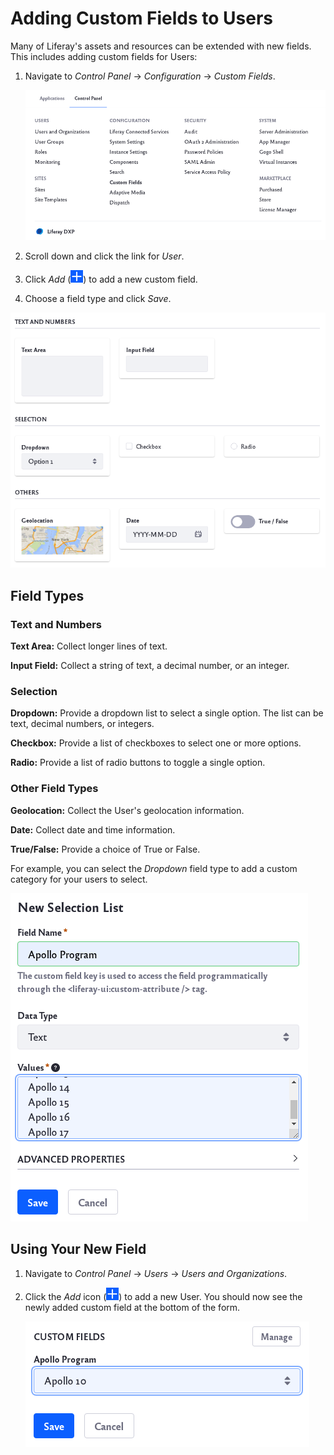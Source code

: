 # Adding Custom Fields to Users

Many of Liferay's assets and resources can be extended with new fields. This includes adding custom fields for Users:

1. Navigate to *Control Panel* &rarr; *Configuration* &rarr; *Custom Fields*.

   ![Navigate to Custom Fields in the Control Panel](adding-custom-fields-to-users/images/01.png)

1. Scroll down and click the link for *User*.

1. Click *Add* (![Add icon](../../images/icon-add.png)) to add a new custom field.

1. Choose a field type and click _Save_. 

![There are different field types to choose.](adding-custom-fields-to-users/images/02.png)

## Field Types

### Text and Numbers

**Text Area:** Collect longer lines of text. 

**Input Field:** Collect a string of text, a decimal number, or an integer. 

### Selection

**Dropdown:** Provide a dropdown list to select a single option. The list can be text, decimal numbers, or integers.

**Checkbox:** Provide a list of checkboxes to select one or more options. 

**Radio:** Provide a list of radio buttons to toggle a single option.

### Other Field Types

**Geolocation:** Collect the User's geolocation information. 

**Date:** Collect date and time information. 

**True/False:** Provide a choice of True or False.

For example, you can select the _Dropdown_ field type to add a custom category for your users to select. 

![For example, you can select the Dropdown field type for your users to select.](adding-custom-fields-to-users/images/03.png)

## Using Your New Field

1. Navigate to *Control Panel* &rarr; *Users* &rarr; *Users and Organizations*. 

1. Click the *Add* icon (![Add icon](../../images/icon-add.png)) to add a new User. You should now see the newly added custom field at the bottom of the form.

   ![New custom field is now visible when adding a new user](adding-custom-fields-to-users/images/04.png)

